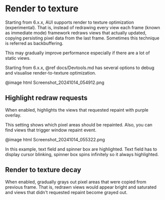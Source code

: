 # Render to texture

Starting from 6.x.x, AUI supports render to texture optimization (experimental). That is, instead of redrawing
every view each frame (known as immediate mode) framework redraws views that actually updated, copying persisting
pixel data from the last frame. Sometimes this technique is referred as backbuffering.

This may gradually improve performance especially if there are a lot of static views.

Starting from 6.x.x, @ref docs/Devtools.md has several options to debug and visualise render-to-texture optimization.

@image html Screenshot_20241014_054912.png

## Highlight redraw requests

When enabled, highlights the views that requested repaint with purple overlay.

This setting shows which pixel areas should be repainted. Also, you can find views that trigger window repaint event.

@image html Screenshot_20241014_055322.png

In this example, text field and spinner box are highlighted. Text field has to display cursor blinking, spinner box
spins infinitely so it always highlighted.

## Render to texture decay

When enabled, gradually grays out pixel areas that were copied from previous frame. That is, redrawn views would appear
bright and saturated and views that didn't requested repaint become grayed out.